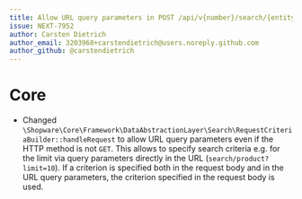 ```yaml
---
title: Allow URL query parameters in POST /api/v{number}/search/{entity} requests
issue: NEXT-7952
author: Carsten Dietrich
author_email: 3203968+carstendietrich@users.noreply.github.com
author_github: @carstendietrich
---
```

# Core
* Changed `\Shopware\Core\Framework\DataAbstractionLayer\Search\RequestCriteriaBuilder::handleRequest`
  to allow URL query parameters even if the HTTP method is not `GET`.
  This allows to specify search criteria e.g. for the limit via query parameters directly in the URL (`search/product?limit=10`).
  If a criterion is specified both in the request body and in the URL query parameters, the criterion specified in the request body is used.
